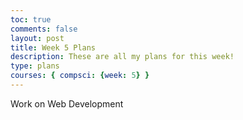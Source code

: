 ```yaml
---
toc: true
comments: false
layout: post
title: Week 5 Plans
description: These are all my plans for this week!
type: plans
courses: { compsci: {week: 5} }
---
```


Work on Web Development